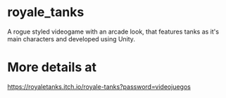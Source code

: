 # royale_tanks
A rogue styled videogame with an arcade look, that features tanks as it's main characters and developed using Unity. 

# More details at
https://royaletanks.itch.io/royale-tanks?password=videojuegos
